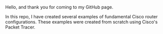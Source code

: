 Hello, and thank you for coming to my GitHub page.

In this repo, I have created several examples of fundamental Cisco router configurations.
These examples were created from scratch using Cisco's Packet Tracer. 